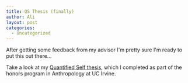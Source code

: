 ```yaml
---
title: QS Thesis (finally)
author: Ali
layout: post
categories:
  - Uncategorized
---
```

After getting some feedback from my advisor I'm pretty sure I'm ready to put this out there...

Take a look at my [Quantified Self thesis](//www.academia.edu/8715029/Quantified_Self_Anthropology_Undergraduate_Thesis_), which I completed as part of the honors program in Anthropology at UC Irvine.